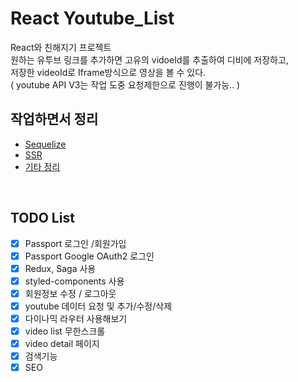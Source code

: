 # React Youtube_List

React와 친해지기 프로젝트 <br>
원하는 유투브 링크를 추가하면 고유의 vidoeId를 추출하여 디비에 저장하고,<br>
저장한 videoId로 Iframe방식으로 영상을 볼 수 있다.<br>
( youtube API V3는 작업 도중 요청제한으로 진행이 불가능.. )
<br>

## 작업하면서 정리

- [Sequelize](./Sequelize.md)
- [SSR](./SSR.md)
- [기타 정리](./Study.md)

<br>

## TODO List

- [x] Passport 로그인 /회원가입 <br>
- [x] Passport Google OAuth2 로그인 <br>
- [x] Redux, Saga 사용
- [x] styled-components 사용
- [x] 회원정보 수정 / 로그아웃 <br>
- [x] youtube 데이터 요청 및 추가/수정/삭제 <br>
- [x] 다이나믹 라우터 사용해보기 <br>
- [x] video list 무한스크롤 <br>
- [x] video detail 페이지 <br>
- [x] 검색기능 <br>
- [x] SEO <br>
